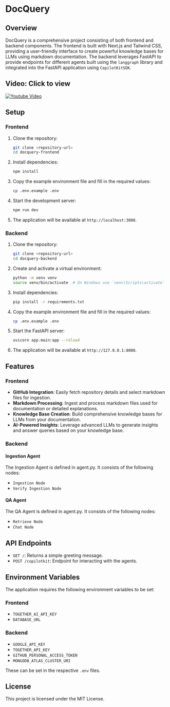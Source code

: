 # DocQuery

## Overview

DocQuery is a comprehensive project consisting of both frontend and backend components. The frontend is built with Next.js and Tailwind CSS, providing a user-friendly interface to create powerful knowledge bases for LLMs using markdown documentation. The backend leverages FastAPI to provide endpoints for different agents built using the `langgraph` library and integrated into the FastAPI application using `CopilotKitSDK`.

## Video: Click to view

[![Youtube Video](https://img.youtube.com/vi/nYDthsB8d7I/maxresdefault.jpg)](https://youtu.be/nYDthsB8d7I?si=uOEHGZB2A7DRpMsn)

## Setup

### Frontend

1. Clone the repository:

    ```sh
    git clone <repository-url>
    cd docquery-frontend
    ```

2. Install dependencies:

    ```sh
    npm install
    ```

3. Copy the example environment file and fill in the required values:

    ```sh
    cp .env.example .env
    ```

4. Start the development server:

    ```sh
    npm run dev
    ```

5. The application will be available at `http://localhost:3000`.

### Backend

1. Clone the repository:

    ```sh
    git clone <repository-url>
    cd docquery-backend
    ```

2. Create and activate a virtual environment:

    ```sh
    python -m venv venv
    source venv/bin/activate  # On Windows use `venv\Scripts\activate`
    ```

3. Install dependencies:

    ```sh
    pip install -r requirements.txt
    ```

4. Copy the example environment file and fill in the required values:

    ```sh
    cp .env.example .env
    ```

5. Start the FastAPI server:

    ```sh
    uvicorn app.main:app --reload
    ```

6. The application will be available at `http://127.0.0.1:8000`.

## Features

### Frontend

- **GitHub Integration**: Easily fetch repository details and select markdown files for ingestion.
- **Markdown Processing**: Ingest and process markdown files used for documentation or detailed explanations.
- **Knowledge Base Creation**: Build comprehensive knowledge bases for LLMs from your documentation.
- **AI-Powered Insights**: Leverage advanced LLMs to generate insights and answer queries based on your knowledge base.

### Backend

#### Ingestion Agent

The Ingestion Agent is defined in agent.py. It consists of the following nodes:

- `Ingestion Node`
- `Verify Ingestion Node`

#### QA Agent

The QA Agent is defined in agent.py. It consists of the following nodes:

- `Retrieve Node`
- `Chat Node`

## API Endpoints

- `GET /`: Returns a simple greeting message.
- `POST /copilotkit`: Endpoint for interacting with the agents.

## Environment Variables

The application requires the following environment variables to be set:

### Frontend

- `TOGETHER_AI_API_KEY`
- `DATABASE_URL`

### Backend

- `GOOGLE_API_KEY`
- `TOGETHER_API_KEY`
- `GITHUB_PERSONAL_ACCESS_TOKEN`
- `MONGODB_ATLAS_CLUSTER_URI`

These can be set in the respective `.env` files.

## License

This project is licensed under the MIT License.
